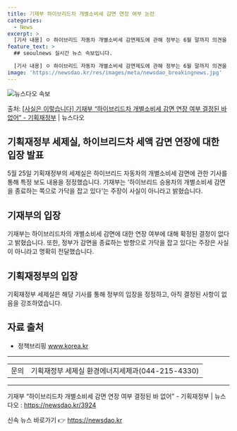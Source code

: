 ```yaml
---
title: 기재부 하이브리드차 개별소비세 감면 연장 여부 논란
categories:
  - News
excerpt: >
  [기사 내용] ㅇ 하이브리드 자동차 개별소비세 감면제도에 관해 정부는 6월 말까지 의견을 수렴한 후 결론을 …
feature_text: >
  ## seoulnews 실시간 뉴스 속보입니다.

  [기사 내용] ㅇ 하이브리드 자동차 개별소비세 감면제도에 관해 정부는 6월 말까지 의견을 수렴한 후 결론을 …
image: 'https://newsdao.kr/res/images/meta/newsdao_breakingnews.jpg'
---
```


![뉴스다오 속보](https://newsdao.kr/res/images/meta/newsdao_breakingnews.jpg)

<p>출처: <a href="https://newsdao.kr/3924" rel="dofollow">[사실은 이렇습니다] 기재부 “하이브리드차 개별소비세 감면 연장 여부 결정된 바 없어” - 기획재정부</a> | 뉴스다오</p>

<h2 data-ke-size="size26">기획재정부 세제실, 하이브리드차 세액 감면 연장에 대한 입장 발표</h2>
<p data-ke-size="size16">5월 25일 기획재정부의 세제실은 하이브리드 자동차의 개별소비세 감면에 관한 기사를 통해 특정 보도 내용을 정정했습니다. 기재부는 '하이브리드 승용차의 개별소비세 감면을 종료하는 쪽으로 가닥을 잡고 있다'는 주장이 사실이 아니라고 밝혔습니다.</p>

<h2 data-ke-size="size26">기재부의 입장</h2>
<p data-ke-size="size16">기재부는 하이브리드차의 개별소비세 감면에 대한 연장 여부에 대해 확정된 결정이 없다고 밝혔습니다. 또한, 정부가 감면을 종료하는 방향으로 가닥을 잡고 있다는 주장은 사실이 아니라고 명확히 전달했습니다.</p>

<h2 data-ke-size="size26">기획재정부의 입장</h2>
<p data-ke-size="size16">기획재정부 세제실은 해당 기사를 통해 정부의 입장을 정정하고, 아직 결정된 사항이 없음을 강조하였습니다.</p>

<div>
  <h2>자료 출처</h2>
  <ul>
    <li>정책브리핑 <a href="https://www.korea.kr/">www.korea.kr</a></li>
  </ul>
</div>

<hr>

<table>
  <tr>
    <td>문의</td>
    <td style="text-align: center; height: 17px;">기획재정부 세제실 환경에너지세제과(044-215-4330)</td>
  </tr>
</table>

<hr>

<p data-ke-size="size16">기재부 “하이브리드차 개별소비세 감면 연장 여부 결정된 바 없어” - 기획재정부 | 뉴스다오 : <a href="https://newsdao.kr/3924">https://newsdao.kr/3924</a></p> 

신속 뉴스 바로가기 👉 <a href="https://newsdao.kr" rel="dofollow">https://newsdao.kr</a>


